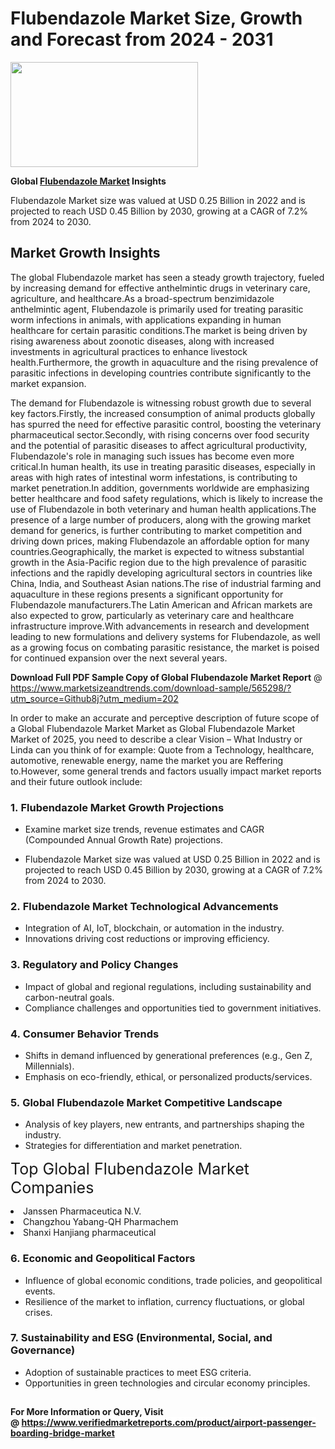 <H1>Flubendazole Market Size, Growth and Forecast from 2024 - 2031</H1><img class="aligncenter size-medium wp-image-584254" src="https://thirdeyenews.in/wp-content/uploads/2024/09/Global-Market-Research-300x168.jpeg" alt="" width="300" height="168" /><p><strong>Global&nbsp;<a href="https://www.marketsizeandtrends.com/download-sample/565298/?utm_source=Github8j?utm_medium=202">Flubendazole Market</a> Insights</strong></p><p>Flubendazole Market size was valued at USD 0.25 Billion in 2022 and is projected to reach USD 0.45 Billion by 2030, growing at a CAGR of 7.2% from 2024 to 2030.</p><p><h2>Market Growth Insights</h2> <p>The global Flubendazole market has seen a steady growth trajectory, fueled by increasing demand for effective anthelmintic drugs in veterinary care, agriculture, and healthcare.As a broad-spectrum benzimidazole anthelmintic agent, Flubendazole is primarily used for treating parasitic worm infections in animals, with applications expanding in human healthcare for certain parasitic conditions.The market is being driven by rising awareness about zoonotic diseases, along with increased investments in agricultural practices to enhance livestock health.Furthermore, the growth in aquaculture and the rising prevalence of parasitic infections in developing countries contribute significantly to the market expansion. </p> <p>The demand for Flubendazole is witnessing robust growth due to several key factors.Firstly, the increased consumption of animal products globally has spurred the need for effective parasitic control, boosting the veterinary pharmaceutical sector.Secondly, with rising concerns over food security and the potential of parasitic diseases to affect agricultural productivity, Flubendazole's role in managing such issues has become even more critical.In human health, its use in treating parasitic diseases, especially in areas with high rates of intestinal worm infestations, is contributing to market penetration.In addition, governments worldwide are emphasizing better healthcare and food safety regulations, which is likely to increase the use of Flubendazole in both veterinary and human health applications.The presence of a large number of producers, along with the growing market demand for generics, is further contributing to market competition and driving down prices, making Flubendazole an affordable option for many countries.Geographically, the market is expected to witness substantial growth in the Asia-Pacific region due to the high prevalence of parasitic infections and the rapidly developing agricultural sectors in countries like China, India, and Southeast Asian nations.The rise of industrial farming and aquaculture in these regions presents a significant opportunity for Flubendazole manufacturers.The Latin American and African markets are also expected to grow, particularly as veterinary care and healthcare infrastructure improve.With advancements in research and development leading to new formulations and delivery systems for Flubendazole, as well as a growing focus on combating parasitic resistance, the market is poised for continued expansion over the next several years.</p><p><span class=""><strong>Download Full PDF Sample Copy of Global Flubendazole Market Report</strong> @ <a href="https://www.marketsizeandtrends.com/download-sample/565298/?utm_source=Github8j?utm_medium=202" target="_blank">https://www.marketsizeandtrends.com/download-sample/565298/?utm_source=Github8j?utm_medium=202</a></span></p><p>In order to make an accurate and perceptive description of future scope of a Global&nbsp;Flubendazole Market Market as Global&nbsp;Flubendazole Market Market of 2025, you need to describe a clear Vision &ndash; What Industry or Linda can you think of for example: Quote from a Technology, healthcare, automotive, renewable energy, name the market you are Reffering to.However, some general trends and factors usually impact market reports and their future outlook include:</p><h3>1.&nbsp;<strong>Flubendazole Market Growth Projections</strong></h3><ul><li>Examine market size trends, revenue estimates and CAGR (Compounded Annual Growth Rate) projections.</li><li><p>Flubendazole Market size was valued at USD 0.25 Billion in 2022 and is projected to reach USD 0.45 Billion by 2030, growing at a CAGR of 7.2% from 2024 to 2030.</p></li></ul><h3>2.&nbsp;<strong>Flubendazole Market Technological Advancements</strong></h3><ul><li>Integration of AI, IoT, blockchain, or automation in the industry.</li><li>Innovations driving cost reductions or improving efficiency.</li></ul><h3>3.&nbsp;<strong>Regulatory and Policy Changes</strong></h3><ul><li>Impact of global and regional regulations, including sustainability and carbon-neutral goals.</li><li>Compliance challenges and opportunities tied to government initiatives.</li></ul><h3>4.&nbsp;<strong>Consumer Behavior Trends</strong></h3><ul><li>Shifts in demand influenced by generational preferences (e.g., Gen Z, Millennials).</li><li>Emphasis on eco-friendly, ethical, or personalized products/services.</li></ul><h3>5.&nbsp;<strong>Global Flubendazole Market Competitive Landscape</strong></h3><ul><li>Analysis of key players, new entrants, and partnerships shaping the industry.</li><li>Strategies for differentiation and market penetration.</li></ul><p data-pm-slice="1 1 []"><span style="color: inherit; font-family: inherit; font-size: 25px;">Top Global Flubendazole Market Companies</span></p><div class="" data-test-id=""><p><li>Janssen Pharmaceutica N.V.</li><li> Changzhou Yabang-QH Pharmachem</li><li> Shanxi Hanjiang pharmaceutical</li></p></div><h3>6.&nbsp;<strong>Economic and Geopolitical Factors</strong></h3><ul><li>Influence of global economic conditions, trade policies, and geopolitical events.</li><li>Resilience of the market to inflation, currency fluctuations, or global crises.</li></ul><h3>7.&nbsp;<strong>Sustainability and ESG (Environmental, Social, and Governance)</strong></h3><ul><li>Adoption of sustainable practices to meet ESG criteria.</li><li>Opportunities in green technologies and circular economy principles.</li></ul><h2><strong style="font-size: 14px;">For More Information or Query, Visit @&nbsp;</strong><a style="background-color: #ffffff; font-size: 14px;" href="https://www.marketsizeandtrends.com/report/flubendazole-market/" target="_blank">https://www.verifiedmarketreports.com/product/airport-passenger-boarding-bridge-market</a></h2>